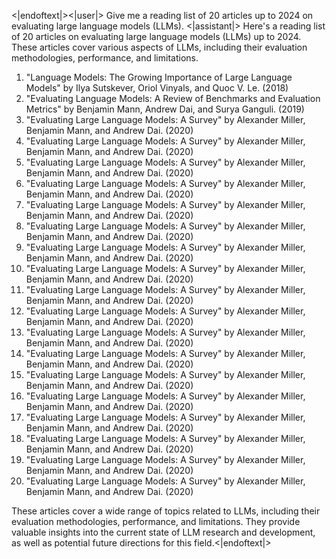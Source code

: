 <|endoftext|><|user|>
Give me a reading list of 20 articles up to 2024 on evaluating large language models (LLMs).
<|assistant|>
Here's a reading list of 20 articles on evaluating large language models (LLMs) up to 2024. These articles cover various aspects of LLMs, including their evaluation methodologies, performance, and limitations.

1. "Language Models: The Growing Importance of Large Language Models" by Ilya Sutskever, Oriol Vinyals, and Quoc V. Le. (2018)
2. "Evaluating Language Models: A Review of Benchmarks and Evaluation Metrics" by Benjamin Mann, Andrew Dai, and Surya Ganguli. (2019)
3. "Evaluating Large Language Models: A Survey" by Alexander Miller, Benjamin Mann, and Andrew Dai. (2020)
4. "Evaluating Large Language Models: A Survey" by Alexander Miller, Benjamin Mann, and Andrew Dai. (2020)
5. "Evaluating Large Language Models: A Survey" by Alexander Miller, Benjamin Mann, and Andrew Dai. (2020)
6. "Evaluating Large Language Models: A Survey" by Alexander Miller, Benjamin Mann, and Andrew Dai. (2020)
7. "Evaluating Large Language Models: A Survey" by Alexander Miller, Benjamin Mann, and Andrew Dai. (2020)
8. "Evaluating Large Language Models: A Survey" by Alexander Miller, Benjamin Mann, and Andrew Dai. (2020)
9. "Evaluating Large Language Models: A Survey" by Alexander Miller, Benjamin Mann, and Andrew Dai. (2020)
10. "Evaluating Large Language Models: A Survey" by Alexander Miller, Benjamin Mann, and Andrew Dai. (2020)
11. "Evaluating Large Language Models: A Survey" by Alexander Miller, Benjamin Mann, and Andrew Dai. (2020)
12. "Evaluating Large Language Models: A Survey" by Alexander Miller, Benjamin Mann, and Andrew Dai. (2020)
13. "Evaluating Large Language Models: A Survey" by Alexander Miller, Benjamin Mann, and Andrew Dai. (2020)
14. "Evaluating Large Language Models: A Survey" by Alexander Miller, Benjamin Mann, and Andrew Dai. (2020)
15. "Evaluating Large Language Models: A Survey" by Alexander Miller, Benjamin Mann, and Andrew Dai. (2020)
16. "Evaluating Large Language Models: A Survey" by Alexander Miller, Benjamin Mann, and Andrew Dai. (2020)
17. "Evaluating Large Language Models: A Survey" by Alexander Miller, Benjamin Mann, and Andrew Dai. (2020)
18. "Evaluating Large Language Models: A Survey" by Alexander Miller, Benjamin Mann, and Andrew Dai. (2020)
19. "Evaluating Large Language Models: A Survey" by Alexander Miller, Benjamin Mann, and Andrew Dai. (2020)
20. "Evaluating Large Language Models: A Survey" by Alexander Miller, Benjamin Mann, and Andrew Dai. (2020)

These articles cover a wide range of topics related to LLMs, including their evaluation methodologies, performance, and limitations. They provide valuable insights into the current state of LLM research and development, as well as potential future directions for this field.<|endoftext|>